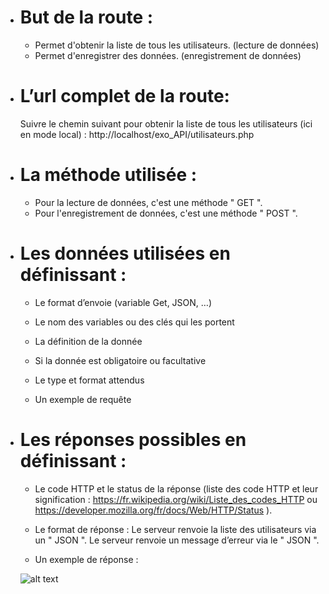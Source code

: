-   # But de la route :

    - Permet d'obtenir la liste de tous les utilisateurs. (lecture de données)
    - Permet d'enregistrer des données. (enregistrement de données)

-   # L’url complet de la route:

    Suivre le chemin suivant pour obtenir la liste de tous les utilisateurs (ici en mode local) :
    http://localhost/exo_API/utilisateurs.php

-   # La méthode utilisée :

    - Pour la lecture de données, c'est une méthode " GET ".
    - Pour l'enregistrement de données, c'est une méthode " POST ".

-   # Les données utilisées en définissant :

    - Le format d’envoie (variable Get, JSON, …)

    - Le nom des variables ou des clés qui les portent

    - La définition de la donnée

    - Si la donnée est obligatoire ou facultative

    - Le type et format attendus

    - Un exemple de requête

-   # Les réponses possibles en définissant :

    - Le code HTTP et le status de la réponse (liste des code HTTP et leur signification :
    https://fr.wikipedia.org/wiki/Liste_des_codes_HTTP ou
    https://developer.mozilla.org/fr/docs/Web/HTTP/Status ).

    - Le format de réponse :
        Le serveur renvoie la liste des utilisateurs via un " JSON ".
        Le serveur renvoie un message d’erreur via le " JSON ".

    - Un exemple de réponse :

    ![alt text](/exo_API/img/image-1.png)


